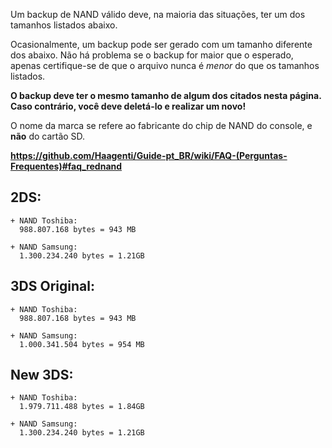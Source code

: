 Um backup de NAND válido deve, na maioria das situações, ter um dos tamanhos listados abaixo.

Ocasionalmente, um backup pode ser gerado com um tamanho diferente dos abaixo. Não há problema se o backup for maior que o esperado, apenas certifique-se de que o arquivo nunca é *menor* do que os tamanhos listados.

**O backup deve ter o mesmo tamanho de algum dos citados nesta página. Caso contrário, você deve deletá-lo e realizar um novo!**

O nome da marca se refere ao fabricante do chip de NAND do console, e **não** do cartão SD.

**https://github.com/Haagenti/Guide-pt_BR/wiki/FAQ-(Perguntas-Frequentes)#faq_rednand**

## 2DS:    

    + NAND Toshiba:     
      988.807.168 bytes = 943 MB    

    + NAND Samsung:    
      1.300.234.240 bytes = 1.21GB    

## 3DS Original:    

    + NAND Toshiba:     
      988.807.168 bytes = 943 MB    

    + NAND Samsung:    
      1.000.341.504 bytes = 954 MB    

## New 3DS:    

    + NAND Toshiba:    
      1.979.711.488 bytes = 1.84GB    

    + NAND Samsung:    
      1.300.234.240 bytes = 1.21GB    